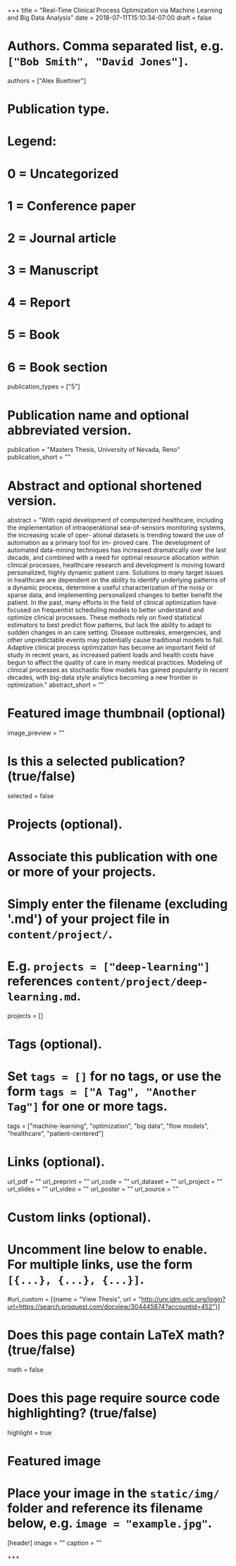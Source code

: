 +++
title = "Real-Time Clinical Process Optimization via Machine Learning and Big Data Analysis"
date = 2018-07-11T15:10:34-07:00
draft = false

# Authors. Comma separated list, e.g. `["Bob Smith", "David Jones"]`.
authors = ["Alex Buettner"]

# Publication type.
# Legend:
# 0 = Uncategorized
# 1 = Conference paper
# 2 = Journal article
# 3 = Manuscript
# 4 = Report
# 5 = Book
# 6 = Book section
publication_types = ["5"]

# Publication name and optional abbreviated version.
publication = "Masters Thesis, University of Nevada, Reno"
publication_short = ""

# Abstract and optional shortened version.
abstract = "With rapid development of computerized healthcare, including the implementation of intraoperational sea-of-sensors monitoring systems, the increasing scale of oper- ational datasets is trending toward the use of automation as a primary tool for im- proved care. The development of automated data-mining techniques has increased dramatically over the last decade, and combined with a need for optimal resource allocation within clinical processes, healthcare research and development is moving toward personalized, highly dynamic patient care. Solutions to many target issues in healthcare are dependent on the ability to identify underlying patterns of a dynamic process, determine a useful characterization of the noisy or sparse data, and implementing personalized changes to better benefit the patient. In the past, many efforts in the field of clinical optimization have focused on frequentist scheduling models to better understand and optimize clinical processes. These methods rely on fixed statistical estimators to best predict flow patterns, but lack the ability to adapt to sudden changes in an care setting. Disease outbreaks, emergencies, and other unpredictable events may potentially cause traditional models to fail. Adaptive clinical process optimization has become an important field of study in recent years, as increased patient loads and health costs have begun to affect the quality of care in many medical practices. Modeling of clinical processes as stochastic flow models has gained popularity in recent decades, with big-data style analytics becoming a new frontier in optimization."
abstract_short = ""

# Featured image thumbnail (optional)
image_preview = ""

# Is this a selected publication? (true/false)
selected = false

# Projects (optional).
#   Associate this publication with one or more of your projects.
#   Simply enter the filename (excluding '.md') of your project file in `content/project/`.
#   E.g. `projects = ["deep-learning"]` references `content/project/deep-learning.md`.
projects = []

# Tags (optional).
#   Set `tags = []` for no tags, or use the form `tags = ["A Tag", "Another Tag"]` for one or more tags.
tags = ["machine-learning", "optimization", "big data", "flow models", "healthcare", "patient-centered"]

# Links (optional).
url_pdf = ""
url_preprint = ""
url_code = ""
url_dataset = ""
url_project = ""
url_slides = ""
url_video = ""
url_poster = ""
url_source = ""

# Custom links (optional).
#   Uncomment line below to enable. For multiple links, use the form `[{...}, {...}, {...}]`.
#url_custom = [{name = "View Thesis", url = "http://unr.idm.oclc.org/login?url=https://search.proquest.com/docview/304445874?accountid=452"}]

# Does this page contain LaTeX math? (true/false)
math = false

# Does this page require source code highlighting? (true/false)
highlight = true

# Featured image
# Place your image in the `static/img/` folder and reference its filename below, e.g. `image = "example.jpg"`.
[header]
image = ""
caption = ""

+++
